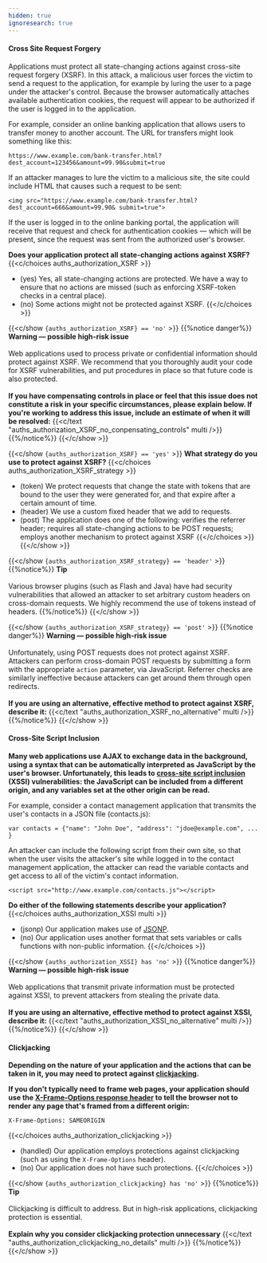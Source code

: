 ```yaml
---
hidden: true
ignoresearch: true
---
```

#### Cross Site Request Forgery
Applications must protect all state-changing actions against cross-site request forgery (XSRF). In this attack, a malicious user forces the victim to send a request to the application, for example by luring the user to a page under the attacker's control. Because the browser automatically attaches available authentication cookies, the request will appear to be authorized if the user is logged in to the application.

For example, consider an online banking application that allows users to transfer money to another account. The URL for transfers might look something like this:

`https://www.example.com/bank-transfer.html?dest_account=123456&amount=99.90&submit=true`

If an attacker manages to lure the victim to a malicious site, the site could include HTML that causes such a request to be sent:

`<img src="https://www.example.com/bank-transfer.html?dest_account=666&amount=99.90& submit=true">`

If the user is logged in to the online banking portal, the application will receive that request and check for authentication cookies — which will be present, since the request was sent from the authorized user's browser.

**Does your application protect all state-changing actions against XSRF?**
{{<c/choices auths_authorization_XSRF  >}}
* (yes) Yes, all state-changing actions are protected. We have a way to ensure that no actions are missed (such as enforcing XSRF-token checks in a central place).
* (no) Some actions might not be protected against XSRF.
{{</c/choices >}}

{{<c/show `{auths_authorization_XSRF} == 'no'` >}}
{{%notice danger%}}
**Warning — possible high-risk issue**\
\
Web applications used to process private or confidential information should protect against XSRF. We recommend that you thoroughly audit your code for XSRF vulnerabilities, and put procedures in place so that future code is also protected.\
\
**If you have compensating controls in place or feel that this issue does not constitute a risk in your specific circumstances, please explain below. If you're working to address this issue, include an estimate of when it will be resolved:**
{{<c/text "auths_authorization_XSRF_no_conpensating_controls" multi />}}
{{%/notice%}}
{{</c/show >}}

{{<c/show `{auths_authorization_XSRF} == 'yes'` >}}
**What strategy do you use to protect against XSRF?**
{{<c/choices auths_authorization_XSRF_strategy  >}}
* (token) We protect requests that change the state with tokens that are bound to the user they were generated for, and that expire after a certain amount of time.
* (header) We use a custom fixed header that we add to requests.
* (post) The application does one of the following: verifies the referrer header; requires all state-changing actions to be POST requests; employs another mechanism to protect against XSRF
{{</c/choices >}}
{{</c/show >}}

{{<c/show `{auths_authorization_XSRF_strategy} == 'header'` >}}
{{%notice%}}
**Tip**\
\
Various browser plugins (such as Flash and Java) have had security vulnerabilities that allowed an attacker to set arbitrary custom headers on cross-domain requests. We highly recommend the use of tokens instead of headers.
{{%/notice%}}
{{</c/show >}}

{{<c/show `{auths_authorization_XSRF_strategy} == 'post'` >}}
{{%notice danger%}}
**Warning — possible high-risk issue**\
\
Unfortunately, using POST requests does not protect against XSRF. Attackers can perform cross-domain POST requests by submitting a form with the appropriate `action` parameter, via JavaScript. Referrer checks are similarly ineffective because attackers can get around them through open redirects.\
\
**If you are using an alternative, effective method to protect against XSRF, describe it:**
{{<c/text "auths_authorization_XSRF_no_alternative" multi />}}
{{%/notice%}}
{{</c/show >}}








#### Cross-Site Script Inclusion
**Many web applications use AJAX to exchange data in the background, using a syntax that can be automatically interpreted as JavaScript by the user's browser. Unfortunately, this leads to [cross-site script inclusion](http://capec.mitre.org/data/definitions/111.html) (XSSI) vulnerabilities: the JavaScript can be included from a different origin, and any variables set at the other origin can be read.**

For example, consider a contact management application that transmits the user's contacts in a JSON file (contacts.js):

`var contacts = {"name": "John Doe", "address": "jdoe@example.com", ... }`

An attacker can include the following script from their own site, so that when the user visits the attacker's site while logged in to the contact management application, the attacker can read the variable contacts and get access to all of the victim's contact information.

`<script src="http://www.example.com/contacts.js"></script>`

**Do either of the following statements describe your application?**
{{<c/choices auths_authorization_XSSI multi >}}
* (jsonp) Our application makes use of [JSONP](http://en.wikipedia.org/wiki/JSONP).
* (no) Our application uses another format that sets variables or calls functions with non-public information.
{{</c/choices >}}

{{<c/show `{auths_authorization_XSSI} has 'no'` >}}
{{%notice danger%}}
**Warning — possible high-risk issue**\
\
Web applications that transmit private information must be protected against XSSI, to prevent attackers from stealing the private data.\
\
**If you are using an alternative, effective method to protect against XSSI, describe it:**
{{<c/text "auths_authorization_XSSI_no_alternative" multi />}}
{{%/notice%}}
{{</c/show >}}






#### Clickjacking
**Depending on the nature of your application and the actions that can be taken in it, you may need to protect against [clickjacking](https://www.owasp.org/index.php/Clickjacking).**

**If you don't typically need to frame web pages, your application should use the [X-Frame-Options response header](https://developer.mozilla.org/en/the_x-frame-options_response_header) to tell the browser not to render any page that's framed from a different origin:**

`X-Frame-Options: SAMEORIGIN`

{{<c/choices auths_authorization_clickjacking  >}}
* (handled) Our application employs protections against clickjacking (such as using the `X-Frame-Options` header).
* (no) Our application does not have such protections.
{{</c/choices >}}

{{<c/show `{auths_authorization_clickjacking} has 'no'` >}}
{{%notice%}}
**Tip**\
\
Clickjacking is difficult to address. But in high-risk applications, clickjacking protection is essential.\
\
**Explain why you consider clickjacking protection unnecessary**
{{<c/text "auths_authorization_clickjacking_no_details" multi />}}
{{%/notice%}}
{{</c/show >}}